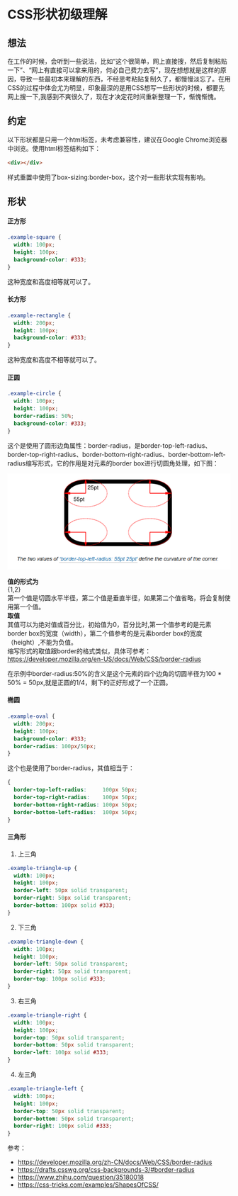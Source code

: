 # CSS形状初级理解
## 想法
在工作的时候，会听到一些说法，比如“这个很简单，网上直接搜，然后复制粘贴一下”、“网上有直接可以拿来用的，何必自己费力去写”，现在想想就是这样的原因，导致一些最初本来理解的东西，不经思考粘贴复制久了，都慢慢淡忘了。在用CSS的过程中体会尤为明显，印象最深的是用CSS想写一些形状的时候，都要先网上搜一下,我感到不爽很久了，现在才决定花时间重新整理一下，惭愧惭愧。
## 约定
以下形状都是只用一个html标签，未考虑兼容性，建议在Google Chrome浏览器中浏览。使用html标签结构如下：
```html
<div></div>
```
样式重置中使用了box-sizing:border-box，这个对一些形状实现有影响。
## 形状
#### 正方形
```css
.example-square {
  width: 100px;
  height: 100px;
  background-color: #333;
}
```
这种宽度和高度相等就可以了。
#### 长方形
```css
.example-rectangle {
  width: 200px;
  height: 100px;
  background-color: #333;
}
```
这种宽度和高度不相等就可以了。
#### 正圆
```css
.example-circle {
  width: 100px;
  height: 100px;
  border-radius: 50%;
  background-color: #333;
}
```
这个是使用了圆形边角属性：border-radius，是border-top-left-radius、border-top-right-radius、border-bottom-right-radius、border-bottom-left-radius缩写形式，它的作用是对元素的border box进行切圆角处理，如下图：

![border-radius](../images/css-shape-border-radius.png)

**值的形式为**   
<length-percentage>{1,2}  
第一个值是切圆水平半径，第二个值是垂直半径，如果第二个值省略，将会复制使用第一个值。  
**取值**    
其值可以为绝对值或百分比，初始值为0，百分比时,第一个值参考的是元素border box的宽度（width），第二个值参考的是元素border box的宽度（height）,不能为负值。  
缩写形式的取值跟border的格式类似，具体可参考：https://developer.mozilla.org/en-US/docs/Web/CSS/border-radius

在示例中border-radius:50%的含义是这个元素的四个边角的切圆半径为100 * 50% = 50px,就是正圆的1/4，剩下的正好形成了一个正圆。
#### 椭圆
```css
.example-oval {
  width: 200px;
  height: 100px;
  background-color: #333;
  border-radius: 100px/50px;
}
```
这个也是使用了border-radius，其值相当于：
```css
{
  border-top-left-radius:     100px 50px;
  border-top-right-radius:    100px 50px;
  border-bottom-right-radius: 100px 50px;
  border-bottom-left-radius:  100px 50px;
}

```
#### 三角形
1. 上三角
```css
.example-triangle-up {
  width: 100px;
  height: 100px;
  border-left: 50px solid transparent;
  border-right: 50px solid transparent;
  border-bottom: 100px solid #333;
}
```
2. 下三角
```css
.example-triangle-down {
  width: 100px;
  height: 100px;
  border-left: 50px solid transparent;
  border-right: 50px solid transparent;
  border-top: 100px solid #333;
}
```
3. 右三角
```css
.example-triangle-right {
  width: 100px;
  height: 100px;
  border-top: 50px solid transparent;
  border-bottom: 50px solid transparent;
  border-left: 100px solid #333;
}
```
4. 左三角
```css
.example-triangle-left {
  width: 100px;
  height: 100px;
  border-top: 50px solid transparent;
  border-bottom: 50px solid transparent;
  border-right: 100px solid #333;
}
```

参考：
- https://developer.mozilla.org/zh-CN/docs/Web/CSS/border-radius
- https://drafts.csswg.org/css-backgrounds-3/#border-radius
- https://www.zhihu.com/question/35180018
- https://css-tricks.com/examples/ShapesOfCSS/


